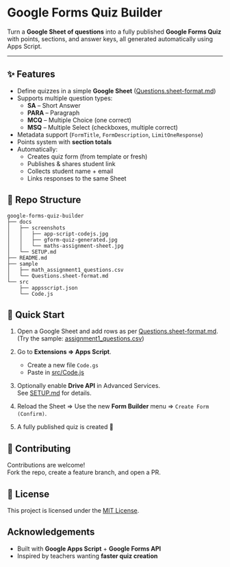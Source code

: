 # Google Forms Quiz Builder

Turn a **Google Sheet of questions** into a fully published **Google Forms Quiz** with points, sections, and answer keys, all generated automatically using Apps Script.

---

## ✨ Features

- Define quizzes in a simple **Google Sheet** ([Questions.sheet-format.md](./sample/Questions.sheet-format.md))
- Supports multiple question types:
  - **SA** – Short Answer
  - **PARA** – Paragraph
  - **MCQ** – Multiple Choice (one correct)
  - **MSQ** – Multiple Select (checkboxes, multiple correct)
- Metadata support (`FormTitle`, `FormDescription`, `LimitOneResponse`)
- Points system with **section totals**
- Automatically:
  - Creates quiz form (from template or fresh)
  - Publishes & shares student link
  - Collects student name + email
  - Links responses to the same Sheet

## 📂 Repo Structure

```
google-forms-quiz-builder
├── docs
│   ├── screenshots
│   │   ├── app-script-codejs.jpg
│   │   ├── gform-quiz-generated.jpg
│   │   └── maths-assignment-sheet.jpg
│   └── SETUP.md
├── README.md
├── sample
│   ├── math_assignment1_questions.csv
│   └── Questions.sheet-format.md
└── src
    ├── appsscript.json
    └── Code.js
```

## 🚀 Quick Start

1. Open a Google Sheet and add rows as per [Questions.sheet-format.md](./sample/Questions.sheet-format.md).  
   (Try the sample: [assignment1_questions.csv](./sample/math_assignment1_questions.csv))

2. Go to **Extensions => Apps Script**.

   - Create a new file `Code.gs`
   - Paste in [src/Code.js](src/Code.js)

3. Optionally enable **Drive API** in Advanced Services.  
   See [SETUP.md](docs/SETUP.md) for details.

4. Reload the Sheet => Use the new **Form Builder** menu => `Create Form (Confirm)`.

5. A fully published quiz is created 🎉

## 🤝 Contributing

Contributions are welcome!  
Fork the repo, create a feature branch, and open a PR.

## 📜 License

This project is licensed under the [MIT License](LICENSE).

## Acknowledgements

- Built with **Google Apps Script** + **Google Forms API**
- Inspired by teachers wanting **faster quiz creation**
